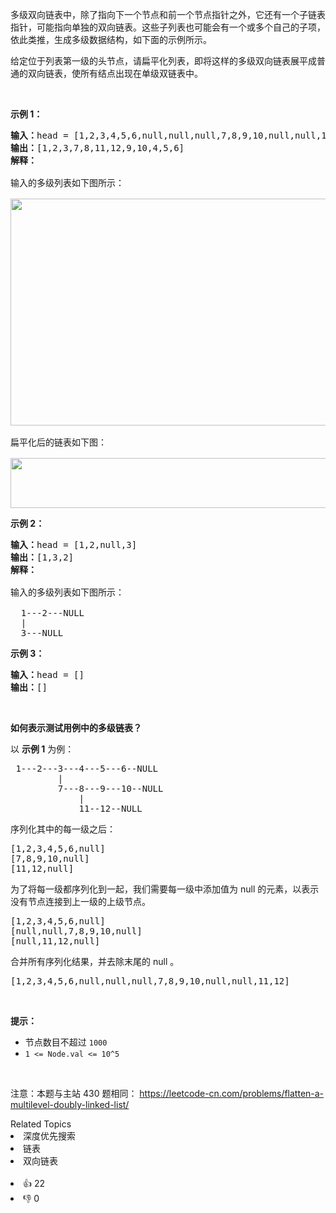 <p>多级双向链表中，除了指向下一个节点和前一个节点指针之外，它还有一个子链表指针，可能指向单独的双向链表。这些子列表也可能会有一个或多个自己的子项，依此类推，生成多级数据结构，如下面的示例所示。</p>

<p>给定位于列表第一级的头节点，请扁平化列表，即将这样的多级双向链表展平成普通的双向链表，使所有结点出现在单级双链表中。</p>

<p>&nbsp;</p>

<p><strong>示例 1：</strong></p>

<pre>
<strong>输入：</strong>head = [1,2,3,4,5,6,null,null,null,7,8,9,10,null,null,11,12]
<strong>输出：</strong>[1,2,3,7,8,11,12,9,10,4,5,6]
<strong>解释：
</strong>
输入的多级列表如下图所示：

<img src="https://assets.leetcode-cn.com/aliyun-lc-upload/uploads/2018/10/12/multilevellinkedlist.png" style="height: 363px; width: 640px;" />

扁平化后的链表如下图：

<img src="https://assets.leetcode-cn.com/aliyun-lc-upload/uploads/2018/10/12/multilevellinkedlistflattened.png" style="height: 80px; width: 1100px;" />
</pre>

<p><strong>示例 2：</strong></p>

<pre>
<strong>输入：</strong>head = [1,2,null,3]
<strong>输出：</strong>[1,3,2]
<strong>解释：

</strong>输入的多级列表如下图所示：

  1---2---NULL
  |
  3---NULL
</pre>

<p><strong>示例 3：</strong></p>

<pre>
<strong>输入：</strong>head = []
<strong>输出：</strong>[]
</pre>

<p>&nbsp;</p>

<p><strong>如何表示测试用例中的多级链表？</strong></p>

<p>以 <strong>示例 1</strong> 为例：</p>

<pre>
 1---2---3---4---5---6--NULL
         |
         7---8---9---10--NULL
             |
             11--12--NULL</pre>

<p>序列化其中的每一级之后：</p>

<pre>
[1,2,3,4,5,6,null]
[7,8,9,10,null]
[11,12,null]
</pre>

<p>为了将每一级都序列化到一起，我们需要每一级中添加值为 null 的元素，以表示没有节点连接到上一级的上级节点。</p>

<pre>
[1,2,3,4,5,6,null]
[null,null,7,8,9,10,null]
[null,11,12,null]
</pre>

<p>合并所有序列化结果，并去除末尾的 null 。</p>

<pre>
[1,2,3,4,5,6,null,null,null,7,8,9,10,null,null,11,12]</pre>

<p>&nbsp;</p>

<p><strong>提示：</strong></p>

<ul>
	<li>节点数目不超过 <code>1000</code></li>
	<li><code>1 &lt;= Node.val &lt;= 10^5</code></li>
</ul>

<p>&nbsp;</p>

<p><meta charset="UTF-8" />注意：本题与主站 430&nbsp;题相同：&nbsp;<a href="https://leetcode-cn.com/problems/flatten-a-multilevel-doubly-linked-list/">https://leetcode-cn.com/problems/flatten-a-multilevel-doubly-linked-list/</a></p>
<div><div>Related Topics</div><div><li>深度优先搜索</li><li>链表</li><li>双向链表</li></div></div><br><div><li>👍 22</li><li>👎 0</li></div>